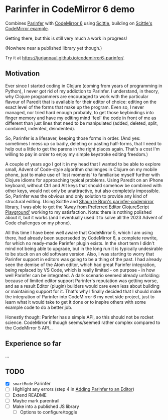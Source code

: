 # Parinfer in CodeMirror 6 demo

Combines [Parinfer](https://shaunlebron.github.io/parinfer/) with [CodeMirror 6](https://codemirror.net/) using [Scittle](https://babashka.org/scittle/), building on [Scittle's CodeMirror example](https://babashka.org/scittle/codemirror.html).

Getting there, but this is still very much a work in progress!

(Nowhere near a published library yet though.)

Try it at https://jurjanpaul.github.io/codemirror6-parinfer/.


## Motivation
Ever since I started coding in Clojure (coming from years of programming in Python), I never got rid of my addiction to Parinfer. I understand, in theory, why Clojure programmers are encouraged to work with the particular flavour of Paredit that is available for their editor of choice: editing on the exact  level of the forms that make up the program. Even so, I never managed, nor tried hard enough probably, to get those keybindings into finger memory and have my editing mind 'feel' the code in front of me as different than just lines that need to be manipulated (added, deleted, split, combined, indented, deindented).

So, Parinfer is a lifesaver, keeping those forms in order. (And yes: sometimes I mess up so badly, deleting or pasting half-forms, that I need to help out a little to get the parens in the right places again. That's a cost I'm willing to pay in order to enjoy my simple keystroke editing freedom.)

A couple of years ago I got it in my head that I wanted to be able to explore small, Advent of Code-style algorithm challenges in Clojure on my mobile phone, just to make use of 'lost moments' to familiarise myself further with Clojure idioms for approaching typical problems. Using Paredit on an iPhone keyboard, without Ctrl and Alt keys that should somehow be combined with other keys, would not only be unattractive, but also completely impossible. So, Parinfer was the obvious and only solution to provide any kind of structural editing. Using Scittle and [Shaun le Bron's parinfer-codemirror library](https://github.com/shaunlebron/parinfer-codemirror), I was able to get the ['Away from Preferred Editor ClojureScript Playground'](https://jurjanpaul.github.io/ape-cljs-playground/) working to my satisfaction.  Note: there is nothing polished about it, but it works (and I eventually used it to solve all the 2023 Advent of Code challenges on my phone).

All this time I have been well aware that CodeMirror 5, which I am using there, had already been superseded by CodeMirror 6, a complete rewrite, for which no ready-made Parinfer plugin exists. In the short term I didn't mind not being able to upgrade, but in the long run it is typically undesirable to be stuck on an old software version. Also, I was starting to worry that Parinfer support in editors was going to be a thing of the past. I had already seen the demise of the Atom editor, which had great Parinfer integration, being replaced by VS Code, which is really limited - on purpose - in how well Parinfer can be integrated. A dark scenario seemed already unfolding: because of limited editor support Parinfer's reputation was getting worse, and as a result Editor (plugin) builders would care even less about building or maintaining support for it. That's why I finally decided that I should make the integration of Parinfer into CodeMirror 6 my next side project, just to learn what it would take to get it done or to inspire others with some example code to do a better job.

Honestly though: Parinfer has a simple API, so this should not be rocket science. CodeMirror 6 though seems/seemed rather complex compared to the CodeMirror 5 API...

## Experience so far
...

## TODO
- [x] `smartMode` Parinfer
- [ ] Highlight any errors (step 4 in [Adding Parinfer to an Editor](https://github.com/parinfer/parinfer.js/blob/master/doc/integrating.md))
- [ ] Extend README
- [ ] Maybe mark parentrail
- [ ] Make into a published JS library
  - [ ] Options to configure/toggle
